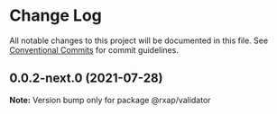 # Change Log

All notable changes to this project will be documented in this file.
See [Conventional Commits](https://conventionalcommits.org) for commit guidelines.

## 0.0.2-next.0 (2021-07-28)

**Note:** Version bump only for package @rxap/validator
